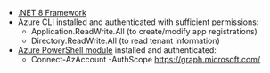 [comment]: <> (list up any scenario-specific prerequirements the user needs to have installed, to guarantee a successful deployment)
[comment]: <> (typical use case could be a specific Dev Language SDK like .NET 6)
[comment]: <> (don't add any other information, as this is rendered as part of a prereqs element on the webpage)

- [.NET 8 Framework](https://dotnet.microsoft.com/en-us/download/dotnet/8.0)
- Azure CLI installed and authenticated with sufficient permissions:
    * Application.ReadWrite.All (to create/modify app registrations)
    * Directory.ReadWrite.All (to read tenant information)
- [Azure PowerShell module](https://learn.microsoft.com/en-us/powershell/azure/install-azps-windows?view=azps-14.1.0&tabs=powershell&pivots=windows-psgallery) installed and authenticated:
    * Connect-AzAccount -AuthScope https://graph.microsoft.com/
